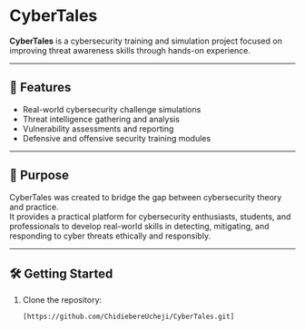 # CyberTales

**CyberTales** is a cybersecurity training and simulation project focused on improving threat awareness skills through hands-on experience.

---

## 🚀 Features
- Real-world cybersecurity challenge simulations
- Threat intelligence gathering and analysis
- Vulnerability assessments and reporting
- Defensive and offensive security training modules

---

## 🎯 Purpose
CyberTales was created to bridge the gap between cybersecurity theory and practice.  
It provides a practical platform for cybersecurity enthusiasts, students, and professionals to develop real-world skills in detecting, mitigating, and responding to cyber threats ethically and responsibly.

---

## 🛠️ Getting Started
1. Clone the repository:
   ```bash
   [https://github.com/ChidiebereUcheji/CyberTales.git]

